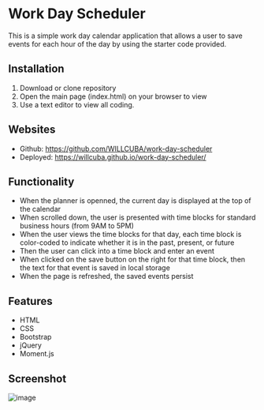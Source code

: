 # Work Day Scheduler
This is a simple work day calendar application that allows a user to save events for each hour of the day by using the starter code provided.

## Installation
1. Download or clone repository
2. Open the main page (index.html) on your browser to view 
3. Use a text editor to view all coding.

## Websites
* Github: https://github.com/WILLCUBA/work-day-scheduler
* Deployed: https://willcuba.github.io/work-day-scheduler/

## Functionality
* When the planner is openned, the current day is displayed at the top of the calendar
* When scrolled down, the user is presented with time blocks for standard business hours (from 9AM to 5PM)
* When the user views the time blocks for that day, each time block is color-coded to indicate whether it is in the past, present, or future
* Then the user can click into a time block and enter an event
* When clicked on the save button on the right for that time block, then the text for that event is saved in local storage
* When the page is refreshed, the saved events persist
  
## Features
* HTML
* CSS
* Bootstrap
* jQuery
* Moment.js
  
## Screenshot
![image](https://user-images.githubusercontent.com/51419545/151289404-81182152-adea-4c34-9eab-4b6f3d5ac347.png)
